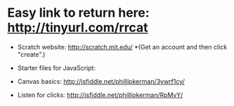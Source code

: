 Easy link to return here:
http://tinyurl.com/rrcat
=======
* Scratch website: http://scratch.mit.edu/
	*(Get an account and then click "create".)


* Starter files for JavaScript:
* Canvas basics: http://jsfiddle.net/phillipkerman/3ywrf1cy/
* Listen for clicks: http://jsfiddle.net/phillipkerman/RpMvY/

